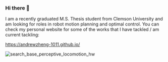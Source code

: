 ### Hi there 👋
I am a recently graduated M.S. Thesis student from Clemson University and am looking for roles in robot motion planning and optimal control.
You can check my personal website for some of the works that I have tackled / am current tackling: 

https://andrewzheng-1011.github.io/ 

<img src='/docs/perceptive_locomotion_unstructured_terrain/experimental_stairs_static_walk_view.gif' alt="search_base_perceptive_locomotion_hw"/>
